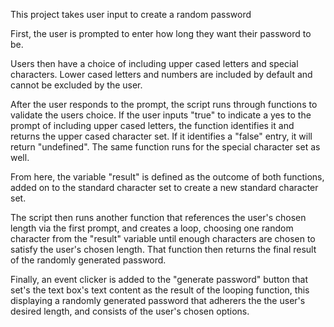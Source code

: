 This project takes user input to create a random password

First, the user is prompted to enter how long they want their password to be.

Users then have a choice of including upper cased letters and special characters. Lower cased letters and numbers are included by default and cannot be excluded by the user.

After the user responds to the prompt, the script runs through functions to validate the users choice. If the user inputs "true" to indicate a yes to the prompt of including upper cased letters, the function identifies it and returns the upper cased character set. If it identifies a "false" entry, it will return "undefined". The same function runs for the special character set as well. 

From here, the variable "result" is defined as the outcome of both functions, added on to the standard character set to create a new standard character set.

The script then runs another function that references the user's chosen length via the first prompt, and creates a loop, choosing one random character from the "result" variable until enough characters are chosen to satisfy the user's chosen length. That function then returns the final result of the randomly generated password. 

Finally, an event clicker is added to the "generate password" button that set's the text box's text content as the result of the looping function, this displaying a randomly generated password that adherers the the user's desired length, and consists of the user's chosen options. 